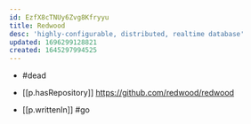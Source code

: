 ```yaml
---
id: EzfX8cTNUy6Zvg8Kfryyu
title: Redwood
desc: 'highly-configurable, distributed, realtime database'
updated: 1696299128821
created: 1645297994525
---
```


- #dead

- [[p.hasRepository]] https://github.com/redwood/redwood
- [[p.writtenIn]] #go